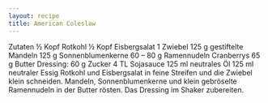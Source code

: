 ```yaml
---
layout: recipe
title: American Coleslaw
---
```


Zutaten
½ Kopf Rotkohl
½ Kopf Eisbergsalat
1 Zwiebel
125 g gestiftelte Mandeln
125 g Sonnenblumenkerne
60 – 80 g Ramennudeln
Cranberrys
65 g Butter
Dressing:
60 g Zucker
4 TL Sojasauce
125 ml neutrales Öl
125 ml neutraler Essig
Rotkohl und Eisbergsalat in feine Streifen und die Zwiebel klein schneiden.
Mandeln, Sonnenblumenkerne und klein gebröselte Ramennudeln in der Butter rösten.
Das Dressing im Shaker zubereiten.
